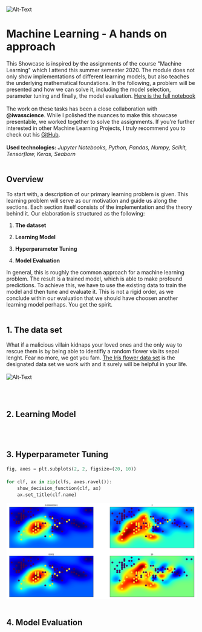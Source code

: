 ![Alt-Text](https://image.freepik.com/free-vector/technology-face-circuit-diagram-background_1017-18300.jpg)

# Machine Learning - A hands on approach

This Showcase is inspired by the assignments of the course "Machine Learning" which I attend this summer semester 2020. The module does not only show implementations of different learning models, but also teaches the underlying mathematical foundations. In the following, a problem will be presented and how we can solve it, including the model selection, parameter tuning and finally, the model evaluation. [Here is the full notebook](google.de)
<br><br/>
The work on these tasks has been a close collaboration with **@iwasscience**. While I polished the nuances to make this showcase presentable, we worked together to solve the assignments. If you're further interested in other Machine Learning Projects, I truly recommend you to check out his [GitHub](https://github.com/iwasscience).  
<br>
**Used technologies:** *Jupyter Notebooks, Python, Pandas, Numpy, Scikit, Tensorflow, Keras, Seaborn*
<br><br/>

## Overview
To start with, a description of our primary learning problem is given. This learning problem will serve as our motivation and guide us along the sections. Each section itself consists of the implementation and the theory behind it. Our elaboration is structured as the following: 
<br>

1. **The dataset**

2. **Learning Model**

3. **Hyperparameter Tuning**

4. **Model Evaluation**

In general, this is roughly the common approach for a machine learning problem. The result is a trained model, which is able to make profound predictions. To achieve this, we have to use the existing data to train the model and then tune and evaluate it. This is not a rigid order, as we conclude within our evaluation that we should have choosen another learning model perhaps. You get the spirit.
<br><br/>

## 1. The data set

What if a malicious villain kidnaps your loved ones and the only way to rescue them is by being able to identifiy a random flower via its sepal lenght. Fear no more, we got you fam. [The Iris flower data set](https://en.wikipedia.org/wiki/Iris_flower_data_set) is the designated data set we work with and it surely will be helpful in your life. 
<br><br/>
![Alt-Text](https://www.spataru.at/images/blog/iris-dataset-svm/iris_types.jpg)


<br><br/>

## 2. Learning Model





<br><br/>

## 3. Hyperparameter Tuning


```python
fig, axes = plt.subplots(2, 2, figsize=(20, 10))

for clf, ax in zip(clfs, axes.ravel()):
    show_decision_function(clf, ax)
    ax.set_title(clf.name)

```

![Alt-Text](https://github.com/Ben-Ed/Machine_Learning_SS20/blob/master/Unbenannt.png)
<br><br/>

## 4. Model Evaluation

